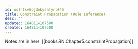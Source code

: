 ```yaml
---
id: oqlrtsv6oj3wkysafynbk45
title: Constraint Propagation (Rule Inference)
desc: ''
updated: 1648114107500
created: 1648114107500
---
```

Notes are in here: [[books.RN.Chapter5.constraintPropagation]]
